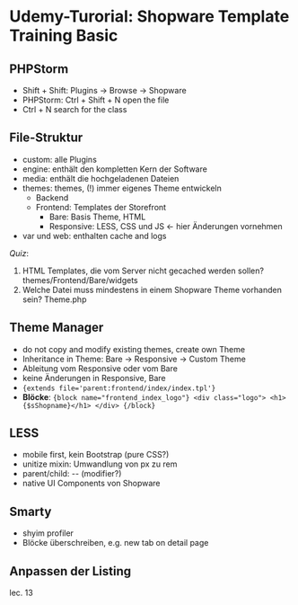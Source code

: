 # Udemy-Turorial: Shopware Template Training Basic

## PHPStorm
- Shift + Shift: Plugins -> Browse -> Shopware
- PHPStorm: Ctrl + Shift + N open the file
- Ctrl + N search for the class

## File-Struktur
- custom: alle Plugins
- engine: enthält den kompletten Kern der Software
- media: enthält die hochgeladenen Dateien
- themes: themes, (!) immer eigenes Theme entwickeln
   - Backend
   - Frontend: Templates der Storefront
      - Bare: Basis Theme, HTML
      - Responsive: LESS, CSS und JS <- hier Änderungen vornehmen
- var und web: enthalten cache and logs

_Quiz_:
1. HTML Templates, die vom Server nicht gecached werden sollen? themes/Frontend/Bare/widgets
2. Welche Datei muss mindestens in einem Shopware Theme vorhanden sein?
Theme.php

## Theme Manager
- do not copy and modify existing themes, create own Theme
- Inheritance in Theme: Bare -> Responsive -> Custom Theme
- Ableitung vom Responsive oder vom Bare
- keine Änderungen in Responsive, Bare
- `{extends file='parent:frontend/index/index.tpl'}`
- __Blöcke__:
       `{block name="frontend_index_logo"}
            <div class="logo">
                <h1>{$sShopname}</h1>
            </div>
        {/block}`

## LESS
- mobile first, kein Bootstrap (pure CSS?)
- unitize mixin: Umwandlung von px zu rem
- parent/child: -- (modifier?)
- native UI Components von Shopware

## Smarty
- shyim profiler
- Blöcke überschreiben, e.g. new tab on detail page

## Anpassen der Listing
lec. 13